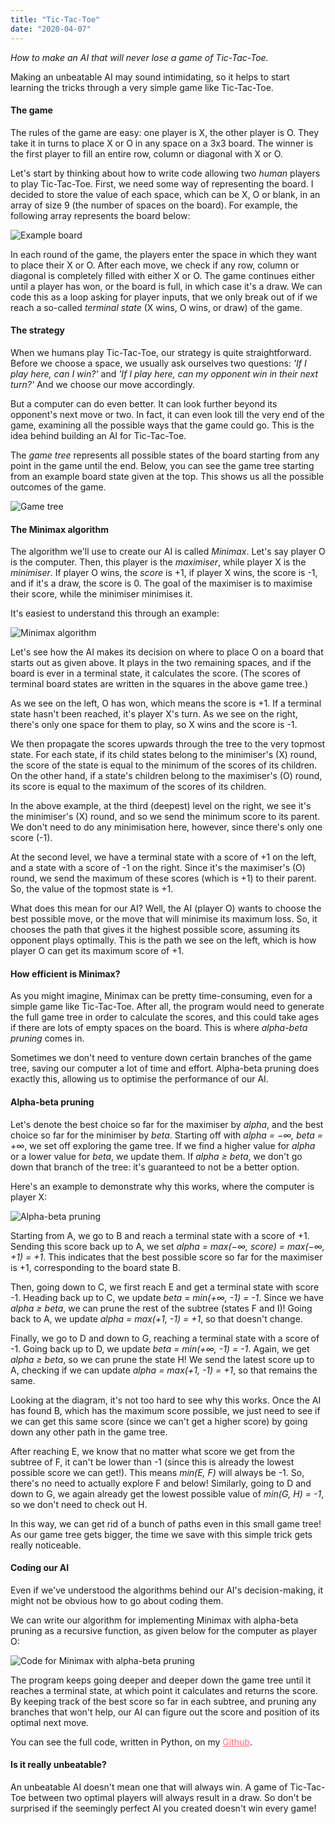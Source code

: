 ```yaml
---
title: "Tic-Tac-Toe"
date: "2020-04-07"
---
```


<i>How to make an AI that will never lose a game of Tic-Tac-Toe.</i>

<p>
Making an unbeatable AI may sound intimidating, so it helps to start learning the tricks through a very simple game like Tic-Tac-Toe.
</p>

<h4>The game</h4>
<p>
The rules of the game are easy: one player is X, the other player is O. They take it in turns to place X or O in any space on a 3x3 board. The winner is the first player to fill an entire row, column or diagonal with X or O.
</p>

<p>
Let's start by thinking about how to write code allowing two <i>human</i> players to play Tic-Tac-Toe. First, we need some way of representing the board. I decided to store the value of each space, which can be X, O or blank, in an array of size 9 (the number of spaces on the board). For example, the following array represents the board below:
</p>


![Example board](./board.png)

<p>
In each round of the game, the players enter the space in which they want to place their X or O. After each move, we check if any row, column or diagonal is completely filled with either X or O. The game continues either until a player has won, or the board is full, in which case it's a draw. We can code this as a loop asking for player inputs, that we only break out of if we reach a so-called <i>terminal state</i> (X wins, O wins, or draw) of the game.
</p>

<h4>The strategy</h4>
<p>
When we humans play Tic-Tac-Toe, our strategy is quite straightforward. Before we choose a space, we usually ask ourselves two questions: <i>'If I play here, can I win?'</i> and <i>'If I play here, can my opponent win in their next turn?'</i> And we choose our move accordingly.
</p>

<p>
But a computer can do even better. It can look further beyond its opponent's next move or two. In fact, it can even look till the very end of the game, examining all the possible ways that the game could go. This is the idea behind building an AI for Tic-Tac-Toe. 
</p>

<p>
The <i>game tree</i> represents all possible states of the board starting from any point in the game until the end. Below, you can see the game tree starting from an example board state given at the top. This shows us all the possible outcomes of the game.
</p>

![Game tree](./gametree.png)

<h4>The Minimax algorithm</h4>
<p>
The algorithm we'll use to create our AI is called <i>Minimax</i>. Let's say player O is the computer. Then, this player is the <i>maximiser</i>, while player X is the <i>minimiser</i>. If player O wins, the <i>score</i> is +1, if player X wins, the score is -1, and if it's a draw, the score is 0. The goal of the maximiser is to maximise their score, while the minimiser minimises it. 
</p>

<p> 
It's easiest to understand this through an example: 
</p>

![Minimax algorithm](./minimax.png)

<p>
Let's see how the AI makes its decision on where to place O on a board that starts out as given above. It plays in the two remaining spaces, and if the board is ever in a terminal state, it calculates the score. (The scores of terminal board states are written in the squares in the above game tree.)

<p>
As we see on the left, O has won, which means the score is +1. If a terminal state hasn't been reached, it's player X's turn. As we see on the right, there's only one space for them to play, so X wins and the score is -1.
</p>

<p>
We then propagate the scores upwards through the tree to the very topmost state. For each state, if its child states belong to the minimiser's (X) round, the score of the state is equal to the minimum of the scores of its children. On the other hand, if a state's children belong to the maximiser's (O) round, its score is equal to the maximum of the scores of its children.
</p>

<p>
In the above example, at the third (deepest) level on the right, we see it's the minimiser's (X) round, and so we send the minimum score to its parent. We don't need to do any minimisation here, however, since there's only one score (-1). 
</p>

<p>
At the second level, we have a terminal state with a score of +1 on the left, and a state with a score of -1 on the right. Since it's the maximiser's (O) round, we send the maximum of these scores (which is +1) to their parent. So, the value of the topmost state is +1.
</p>

<p>
What does this mean for our AI? Well, the AI (player O) wants to choose the best possible move, or the move that will minimise its maximum loss. So, it chooses the path that gives it the highest possible score, assuming its opponent plays optimally. This is the path we see on the left, which is how player O can get its maximum score of +1.
</p>

<h4>How efficient is Minimax?</h4>
<p>
As you might imagine, Minimax can be pretty time-consuming, even for a simple game like Tic-Tac-Toe. After all, the program would need to generate the full game tree in order to calculate the scores, and this could take ages if there are lots of empty spaces on the board. This is where <i>alpha-beta pruning</i> comes in.
</p>

<p>
Sometimes we don't need to venture down certain branches of the game tree, saving our computer a lot of time and effort. Alpha-beta pruning does exactly this, allowing us to optimise the performance of our AI.
</p>

<h4>Alpha-beta pruning</h4>
<p>
Let's denote the best choice so far for the maximiser by <i>alpha</i>, and the best choice so far for the minimiser by <i>beta</i>. Starting off with <i>alpha = &#8722&#8734, beta = +&#8734</i>, we set off exploring the game tree. If we find a higher value for <i>alpha</i> or a lower value for <i>beta</i>, we update them. If <i>alpha &#x2265 beta</i>, we don't go down that branch of the tree: it's guaranteed to not be a better option.
</p>

<p>
Here's an example to demonstrate why this works, where the computer is player X:
</p>


![Alpha-beta pruning](./alpha-beta-pruning.png)

<p>
Starting from A, we go to B and reach a terminal state with a score of +1. Sending this score back up to A, we set <i>alpha = max(&#8722&#8734, score) = max(&#8722&#8734, +1) = +1</i>. This indicates that the best possible score so far for the maximiser is +1, corresponding to the board state B.
</p>

<p>
Then, going down to C, we first reach E and get a terminal state with score -1. Heading back up to C, we update <i>beta = min(+&#8734, -1) = -1</i>. Since we have <i>alpha &#x2265 beta</i>, we can prune the rest of the subtree (states F and I)! Going back to A, we update <i>alpha = max(+1, -1) = +1</i>, so that doesn't change. 
</p>

<p>
Finally, we go to D and down to G, reaching a terminal state with a score of -1. Going back up to D, we update <i>beta = min(+&#8734, -1) = -1</i>. Again, we get <i>alpha &#x2265 beta</i>, so we can prune the state H! We send the latest score up to A, checking if we can update <i>alpha = max(+1, -1) = +1</i>, so that remains the same. 
</p>

<p>
Looking at the diagram, it's not too hard to see why this works. Once the AI has found B, which has the maximum score possible, we just need to see if we can get this same score (since we can't get a higher score) by going down any other path in the game tree. 
</p>

<p>
After reaching E, we know that no matter what score we get from the subtree of F, it can't be lower than -1 (since this is already the lowest possible score we can get!). This means <i>min(E, F)</i> will always be -1. So, there's no need to actually explore F and below!
Similarly, going to D and down to G, we again already get the lowest possible value of <i>min(G, H) = -1</i>, so we don't need to check out H.
</p>

<p>
In this way, we can get rid of a bunch of paths even in this small game tree! As our game tree gets bigger, the time we save with this simple trick gets really noticeable.


<h4>Coding our AI</h4>
<p>
Even if we've understood the algorithms behind our AI's decision-making, it might not be obvious how to go about coding them. 
</p>

<p>
We can write our algorithm for implementing Minimax with alpha-beta pruning as a recursive function, as given below for the computer as player O:
</p>

![Code for Minimax with alpha-beta pruning](./tic-tac-toe-code.png)

<p>
The program keeps going deeper and deeper down the game tree until it reaches a terminal state, at which point it calculates and returns the score. By keeping track of the best score so far in each subtree, and pruning any branches that won't help, our AI can figure out the score and position of its optimal next move.
</p>

<p>
You can see the full code, written in Python, on my <a style="color: #fe6d73;"  href="https://github.com/anu-unnikrishnan/tic-tac-toe">Github</a>.
</p>

<h4>Is it really unbeatable?</h4>
<p>
An unbeatable AI doesn't mean one that will always win. A game of Tic-Tac-Toe between two optimal players will always result in a draw. So don't be surprised if the seemingly perfect AI you created doesn't win every game!
</p>
